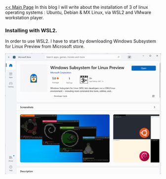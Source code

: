 [<< Main Page](http.supkornpholsiri.github.io)
In this blog I will write about the installation of 3 of linux operating systems : Ubuntu, Debian & MX Linux, via WSL2 and VMware workstation player.

### Installing with WSL2. ###
In order to use WSL2. I have to start by downloading Windows Subsystem for Linux Preview from Microsoft store.

![Windows Subsystem for Linux Preview](/assets/images/WSLPreview.png)
